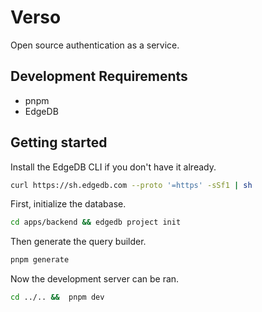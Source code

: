 # Verso

Open source authentication as a service.

## Development Requirements

-   pnpm
-   EdgeDB

## Getting started

Install the EdgeDB CLI if you don't have it already.

```bash
curl https://sh.edgedb.com --proto '=https' -sSf1 | sh
```

First, initialize the database.

```bash
cd apps/backend && edgedb project init
```

Then generate the query builder.

```bash
pnpm generate
```

Now the development server can be ran.

```bash
cd ../.. &&  pnpm dev
```
